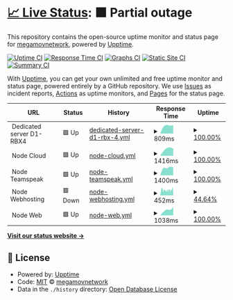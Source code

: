 # [📈 Live Status](https://status.megamov.fr): <!--live status--> **🟧 Partial outage**

This repository contains the open-source uptime monitor and status page for [megamovnetwork](https://status.megamov.fr), powered by [Upptime](https://github.com/upptime/upptime).

[![Uptime CI](https://github.com/megamovnetwork/upptime/workflows/Uptime%20CI/badge.svg)](https://github.com/megamovnetwork/upptime/actions?query=workflow%3A%22Uptime+CI%22)
[![Response Time CI](https://github.com/megamovnetwork/upptime/workflows/Response%20Time%20CI/badge.svg)](https://github.com/megamovnetwork/upptime/actions?query=workflow%3A%22Response+Time+CI%22)
[![Graphs CI](https://github.com/megamovnetwork/upptime/workflows/Graphs%20CI/badge.svg)](https://github.com/megamovnetwork/upptime/actions?query=workflow%3A%22Graphs+CI%22)
[![Static Site CI](https://github.com/megamovnetwork/upptime/workflows/Static%20Site%20CI/badge.svg)](https://github.com/megamovnetwork/upptime/actions?query=workflow%3A%22Static+Site+CI%22)
[![Summary CI](https://github.com/megamovnetwork/upptime/workflows/Summary%20CI/badge.svg)](https://github.com/megamovnetwork/upptime/actions?query=workflow%3A%22Summary+CI%22)

With [Upptime](https://upptime.js.org), you can get your own unlimited and free uptime monitor and status page, powered entirely by a GitHub repository. We use [Issues](https://github.com/megamovnetwork/upptime/issues) as incident reports, [Actions](https://github.com/megamovnetwork/upptime/actions) as uptime monitors, and [Pages](https://status.megamov.fr) for the status page.

<!--start: status pages-->
<!-- This summary is generated by Upptime (https://github.com/upptime/upptime) -->
<!-- Do not edit this manually, your changes will be overwritten -->
<!-- prettier-ignore -->
| URL | Status | History | Response Time | Uptime |
| --- | ------ | ------- | ------------- | ------ |
| <img alt="" src="https://favicons.githubusercontent.com/null" height="13"> Dedicated server D1-RBX4 | 🟩 Up | [dedicated-server-d1-rbx-4.yml](https://github.com/megamovnetwork/upptime/commits/HEAD/history/dedicated-server-d1-rbx-4.yml) | <details><summary><img alt="Response time graph" src="./graphs/dedicated-server-d1-rbx-4/response-time-week.png" height="20"> 809ms</summary><br><a href="https://status.megamov.fr/history/dedicated-server-d1-rbx-4"><img alt="Response time 809" src="https://img.shields.io/endpoint?url=https%3A%2F%2Fraw.githubusercontent.com%2Fmegamovnetwork%2Fupptime%2FHEAD%2Fapi%2Fdedicated-server-d1-rbx-4%2Fresponse-time.json"></a><br><a href="https://status.megamov.fr/history/dedicated-server-d1-rbx-4"><img alt="24-hour response time 842" src="https://img.shields.io/endpoint?url=https%3A%2F%2Fraw.githubusercontent.com%2Fmegamovnetwork%2Fupptime%2FHEAD%2Fapi%2Fdedicated-server-d1-rbx-4%2Fresponse-time-day.json"></a><br><a href="https://status.megamov.fr/history/dedicated-server-d1-rbx-4"><img alt="7-day response time 809" src="https://img.shields.io/endpoint?url=https%3A%2F%2Fraw.githubusercontent.com%2Fmegamovnetwork%2Fupptime%2FHEAD%2Fapi%2Fdedicated-server-d1-rbx-4%2Fresponse-time-week.json"></a><br><a href="https://status.megamov.fr/history/dedicated-server-d1-rbx-4"><img alt="30-day response time 809" src="https://img.shields.io/endpoint?url=https%3A%2F%2Fraw.githubusercontent.com%2Fmegamovnetwork%2Fupptime%2FHEAD%2Fapi%2Fdedicated-server-d1-rbx-4%2Fresponse-time-month.json"></a><br><a href="https://status.megamov.fr/history/dedicated-server-d1-rbx-4"><img alt="1-year response time 809" src="https://img.shields.io/endpoint?url=https%3A%2F%2Fraw.githubusercontent.com%2Fmegamovnetwork%2Fupptime%2FHEAD%2Fapi%2Fdedicated-server-d1-rbx-4%2Fresponse-time-year.json"></a></details> | <details><summary><a href="https://status.megamov.fr/history/dedicated-server-d1-rbx-4">100.00%</a></summary><a href="https://status.megamov.fr/history/dedicated-server-d1-rbx-4"><img alt="All-time uptime 100.00%" src="https://img.shields.io/endpoint?url=https%3A%2F%2Fraw.githubusercontent.com%2Fmegamovnetwork%2Fupptime%2FHEAD%2Fapi%2Fdedicated-server-d1-rbx-4%2Fuptime.json"></a><br><a href="https://status.megamov.fr/history/dedicated-server-d1-rbx-4"><img alt="24-hour uptime 100.00%" src="https://img.shields.io/endpoint?url=https%3A%2F%2Fraw.githubusercontent.com%2Fmegamovnetwork%2Fupptime%2FHEAD%2Fapi%2Fdedicated-server-d1-rbx-4%2Fuptime-day.json"></a><br><a href="https://status.megamov.fr/history/dedicated-server-d1-rbx-4"><img alt="7-day uptime 100.00%" src="https://img.shields.io/endpoint?url=https%3A%2F%2Fraw.githubusercontent.com%2Fmegamovnetwork%2Fupptime%2FHEAD%2Fapi%2Fdedicated-server-d1-rbx-4%2Fuptime-week.json"></a><br><a href="https://status.megamov.fr/history/dedicated-server-d1-rbx-4"><img alt="30-day uptime 100.00%" src="https://img.shields.io/endpoint?url=https%3A%2F%2Fraw.githubusercontent.com%2Fmegamovnetwork%2Fupptime%2FHEAD%2Fapi%2Fdedicated-server-d1-rbx-4%2Fuptime-month.json"></a><br><a href="https://status.megamov.fr/history/dedicated-server-d1-rbx-4"><img alt="1-year uptime 100.00%" src="https://img.shields.io/endpoint?url=https%3A%2F%2Fraw.githubusercontent.com%2Fmegamovnetwork%2Fupptime%2FHEAD%2Fapi%2Fdedicated-server-d1-rbx-4%2Fuptime-year.json"></a></details>
| <img alt="" src="https://favicons.githubusercontent.com/null" height="13"> Node Cloud | 🟩 Up | [node-cloud.yml](https://github.com/megamovnetwork/upptime/commits/HEAD/history/node-cloud.yml) | <details><summary><img alt="Response time graph" src="./graphs/node-cloud/response-time-week.png" height="20"> 1416ms</summary><br><a href="https://status.megamov.fr/history/node-cloud"><img alt="Response time 1416" src="https://img.shields.io/endpoint?url=https%3A%2F%2Fraw.githubusercontent.com%2Fmegamovnetwork%2Fupptime%2FHEAD%2Fapi%2Fnode-cloud%2Fresponse-time.json"></a><br><a href="https://status.megamov.fr/history/node-cloud"><img alt="24-hour response time 1452" src="https://img.shields.io/endpoint?url=https%3A%2F%2Fraw.githubusercontent.com%2Fmegamovnetwork%2Fupptime%2FHEAD%2Fapi%2Fnode-cloud%2Fresponse-time-day.json"></a><br><a href="https://status.megamov.fr/history/node-cloud"><img alt="7-day response time 1416" src="https://img.shields.io/endpoint?url=https%3A%2F%2Fraw.githubusercontent.com%2Fmegamovnetwork%2Fupptime%2FHEAD%2Fapi%2Fnode-cloud%2Fresponse-time-week.json"></a><br><a href="https://status.megamov.fr/history/node-cloud"><img alt="30-day response time 1416" src="https://img.shields.io/endpoint?url=https%3A%2F%2Fraw.githubusercontent.com%2Fmegamovnetwork%2Fupptime%2FHEAD%2Fapi%2Fnode-cloud%2Fresponse-time-month.json"></a><br><a href="https://status.megamov.fr/history/node-cloud"><img alt="1-year response time 1416" src="https://img.shields.io/endpoint?url=https%3A%2F%2Fraw.githubusercontent.com%2Fmegamovnetwork%2Fupptime%2FHEAD%2Fapi%2Fnode-cloud%2Fresponse-time-year.json"></a></details> | <details><summary><a href="https://status.megamov.fr/history/node-cloud">100.00%</a></summary><a href="https://status.megamov.fr/history/node-cloud"><img alt="All-time uptime 100.00%" src="https://img.shields.io/endpoint?url=https%3A%2F%2Fraw.githubusercontent.com%2Fmegamovnetwork%2Fupptime%2FHEAD%2Fapi%2Fnode-cloud%2Fuptime.json"></a><br><a href="https://status.megamov.fr/history/node-cloud"><img alt="24-hour uptime 100.00%" src="https://img.shields.io/endpoint?url=https%3A%2F%2Fraw.githubusercontent.com%2Fmegamovnetwork%2Fupptime%2FHEAD%2Fapi%2Fnode-cloud%2Fuptime-day.json"></a><br><a href="https://status.megamov.fr/history/node-cloud"><img alt="7-day uptime 100.00%" src="https://img.shields.io/endpoint?url=https%3A%2F%2Fraw.githubusercontent.com%2Fmegamovnetwork%2Fupptime%2FHEAD%2Fapi%2Fnode-cloud%2Fuptime-week.json"></a><br><a href="https://status.megamov.fr/history/node-cloud"><img alt="30-day uptime 100.00%" src="https://img.shields.io/endpoint?url=https%3A%2F%2Fraw.githubusercontent.com%2Fmegamovnetwork%2Fupptime%2FHEAD%2Fapi%2Fnode-cloud%2Fuptime-month.json"></a><br><a href="https://status.megamov.fr/history/node-cloud"><img alt="1-year uptime 100.00%" src="https://img.shields.io/endpoint?url=https%3A%2F%2Fraw.githubusercontent.com%2Fmegamovnetwork%2Fupptime%2FHEAD%2Fapi%2Fnode-cloud%2Fuptime-year.json"></a></details>
| <img alt="" src="https://favicons.githubusercontent.com/null" height="13"> Node Teamspeak | 🟩 Up | [node-teamspeak.yml](https://github.com/megamovnetwork/upptime/commits/HEAD/history/node-teamspeak.yml) | <details><summary><img alt="Response time graph" src="./graphs/node-teamspeak/response-time-week.png" height="20"> 1400ms</summary><br><a href="https://status.megamov.fr/history/node-teamspeak"><img alt="Response time 1400" src="https://img.shields.io/endpoint?url=https%3A%2F%2Fraw.githubusercontent.com%2Fmegamovnetwork%2Fupptime%2FHEAD%2Fapi%2Fnode-teamspeak%2Fresponse-time.json"></a><br><a href="https://status.megamov.fr/history/node-teamspeak"><img alt="24-hour response time 1449" src="https://img.shields.io/endpoint?url=https%3A%2F%2Fraw.githubusercontent.com%2Fmegamovnetwork%2Fupptime%2FHEAD%2Fapi%2Fnode-teamspeak%2Fresponse-time-day.json"></a><br><a href="https://status.megamov.fr/history/node-teamspeak"><img alt="7-day response time 1400" src="https://img.shields.io/endpoint?url=https%3A%2F%2Fraw.githubusercontent.com%2Fmegamovnetwork%2Fupptime%2FHEAD%2Fapi%2Fnode-teamspeak%2Fresponse-time-week.json"></a><br><a href="https://status.megamov.fr/history/node-teamspeak"><img alt="30-day response time 1400" src="https://img.shields.io/endpoint?url=https%3A%2F%2Fraw.githubusercontent.com%2Fmegamovnetwork%2Fupptime%2FHEAD%2Fapi%2Fnode-teamspeak%2Fresponse-time-month.json"></a><br><a href="https://status.megamov.fr/history/node-teamspeak"><img alt="1-year response time 1400" src="https://img.shields.io/endpoint?url=https%3A%2F%2Fraw.githubusercontent.com%2Fmegamovnetwork%2Fupptime%2FHEAD%2Fapi%2Fnode-teamspeak%2Fresponse-time-year.json"></a></details> | <details><summary><a href="https://status.megamov.fr/history/node-teamspeak">100.00%</a></summary><a href="https://status.megamov.fr/history/node-teamspeak"><img alt="All-time uptime 100.00%" src="https://img.shields.io/endpoint?url=https%3A%2F%2Fraw.githubusercontent.com%2Fmegamovnetwork%2Fupptime%2FHEAD%2Fapi%2Fnode-teamspeak%2Fuptime.json"></a><br><a href="https://status.megamov.fr/history/node-teamspeak"><img alt="24-hour uptime 100.00%" src="https://img.shields.io/endpoint?url=https%3A%2F%2Fraw.githubusercontent.com%2Fmegamovnetwork%2Fupptime%2FHEAD%2Fapi%2Fnode-teamspeak%2Fuptime-day.json"></a><br><a href="https://status.megamov.fr/history/node-teamspeak"><img alt="7-day uptime 100.00%" src="https://img.shields.io/endpoint?url=https%3A%2F%2Fraw.githubusercontent.com%2Fmegamovnetwork%2Fupptime%2FHEAD%2Fapi%2Fnode-teamspeak%2Fuptime-week.json"></a><br><a href="https://status.megamov.fr/history/node-teamspeak"><img alt="30-day uptime 100.00%" src="https://img.shields.io/endpoint?url=https%3A%2F%2Fraw.githubusercontent.com%2Fmegamovnetwork%2Fupptime%2FHEAD%2Fapi%2Fnode-teamspeak%2Fuptime-month.json"></a><br><a href="https://status.megamov.fr/history/node-teamspeak"><img alt="1-year uptime 100.00%" src="https://img.shields.io/endpoint?url=https%3A%2F%2Fraw.githubusercontent.com%2Fmegamovnetwork%2Fupptime%2FHEAD%2Fapi%2Fnode-teamspeak%2Fuptime-year.json"></a></details>
| <img alt="" src="https://favicons.githubusercontent.com/null" height="13"> Node Webhosting | 🟥 Down | [node-webhosting.yml](https://github.com/megamovnetwork/upptime/commits/HEAD/history/node-webhosting.yml) | <details><summary><img alt="Response time graph" src="./graphs/node-webhosting/response-time-week.png" height="20"> 452ms</summary><br><a href="https://status.megamov.fr/history/node-webhosting"><img alt="Response time 452" src="https://img.shields.io/endpoint?url=https%3A%2F%2Fraw.githubusercontent.com%2Fmegamovnetwork%2Fupptime%2FHEAD%2Fapi%2Fnode-webhosting%2Fresponse-time.json"></a><br><a href="https://status.megamov.fr/history/node-webhosting"><img alt="24-hour response time 455" src="https://img.shields.io/endpoint?url=https%3A%2F%2Fraw.githubusercontent.com%2Fmegamovnetwork%2Fupptime%2FHEAD%2Fapi%2Fnode-webhosting%2Fresponse-time-day.json"></a><br><a href="https://status.megamov.fr/history/node-webhosting"><img alt="7-day response time 452" src="https://img.shields.io/endpoint?url=https%3A%2F%2Fraw.githubusercontent.com%2Fmegamovnetwork%2Fupptime%2FHEAD%2Fapi%2Fnode-webhosting%2Fresponse-time-week.json"></a><br><a href="https://status.megamov.fr/history/node-webhosting"><img alt="30-day response time 452" src="https://img.shields.io/endpoint?url=https%3A%2F%2Fraw.githubusercontent.com%2Fmegamovnetwork%2Fupptime%2FHEAD%2Fapi%2Fnode-webhosting%2Fresponse-time-month.json"></a><br><a href="https://status.megamov.fr/history/node-webhosting"><img alt="1-year response time 452" src="https://img.shields.io/endpoint?url=https%3A%2F%2Fraw.githubusercontent.com%2Fmegamovnetwork%2Fupptime%2FHEAD%2Fapi%2Fnode-webhosting%2Fresponse-time-year.json"></a></details> | <details><summary><a href="https://status.megamov.fr/history/node-webhosting">44.64%</a></summary><a href="https://status.megamov.fr/history/node-webhosting"><img alt="All-time uptime 44.64%" src="https://img.shields.io/endpoint?url=https%3A%2F%2Fraw.githubusercontent.com%2Fmegamovnetwork%2Fupptime%2FHEAD%2Fapi%2Fnode-webhosting%2Fuptime.json"></a><br><a href="https://status.megamov.fr/history/node-webhosting"><img alt="24-hour uptime 50.01%" src="https://img.shields.io/endpoint?url=https%3A%2F%2Fraw.githubusercontent.com%2Fmegamovnetwork%2Fupptime%2FHEAD%2Fapi%2Fnode-webhosting%2Fuptime-day.json"></a><br><a href="https://status.megamov.fr/history/node-webhosting"><img alt="7-day uptime 44.64%" src="https://img.shields.io/endpoint?url=https%3A%2F%2Fraw.githubusercontent.com%2Fmegamovnetwork%2Fupptime%2FHEAD%2Fapi%2Fnode-webhosting%2Fuptime-week.json"></a><br><a href="https://status.megamov.fr/history/node-webhosting"><img alt="30-day uptime 44.64%" src="https://img.shields.io/endpoint?url=https%3A%2F%2Fraw.githubusercontent.com%2Fmegamovnetwork%2Fupptime%2FHEAD%2Fapi%2Fnode-webhosting%2Fuptime-month.json"></a><br><a href="https://status.megamov.fr/history/node-webhosting"><img alt="1-year uptime 44.64%" src="https://img.shields.io/endpoint?url=https%3A%2F%2Fraw.githubusercontent.com%2Fmegamovnetwork%2Fupptime%2FHEAD%2Fapi%2Fnode-webhosting%2Fuptime-year.json"></a></details>
| <img alt="" src="https://favicons.githubusercontent.com/null" height="13"> Node Web | 🟩 Up | [node-web.yml](https://github.com/megamovnetwork/upptime/commits/HEAD/history/node-web.yml) | <details><summary><img alt="Response time graph" src="./graphs/node-web/response-time-week.png" height="20"> 1038ms</summary><br><a href="https://status.megamov.fr/history/node-web"><img alt="Response time 1038" src="https://img.shields.io/endpoint?url=https%3A%2F%2Fraw.githubusercontent.com%2Fmegamovnetwork%2Fupptime%2FHEAD%2Fapi%2Fnode-web%2Fresponse-time.json"></a><br><a href="https://status.megamov.fr/history/node-web"><img alt="24-hour response time 1472" src="https://img.shields.io/endpoint?url=https%3A%2F%2Fraw.githubusercontent.com%2Fmegamovnetwork%2Fupptime%2FHEAD%2Fapi%2Fnode-web%2Fresponse-time-day.json"></a><br><a href="https://status.megamov.fr/history/node-web"><img alt="7-day response time 1038" src="https://img.shields.io/endpoint?url=https%3A%2F%2Fraw.githubusercontent.com%2Fmegamovnetwork%2Fupptime%2FHEAD%2Fapi%2Fnode-web%2Fresponse-time-week.json"></a><br><a href="https://status.megamov.fr/history/node-web"><img alt="30-day response time 1038" src="https://img.shields.io/endpoint?url=https%3A%2F%2Fraw.githubusercontent.com%2Fmegamovnetwork%2Fupptime%2FHEAD%2Fapi%2Fnode-web%2Fresponse-time-month.json"></a><br><a href="https://status.megamov.fr/history/node-web"><img alt="1-year response time 1038" src="https://img.shields.io/endpoint?url=https%3A%2F%2Fraw.githubusercontent.com%2Fmegamovnetwork%2Fupptime%2FHEAD%2Fapi%2Fnode-web%2Fresponse-time-year.json"></a></details> | <details><summary><a href="https://status.megamov.fr/history/node-web">100.00%</a></summary><a href="https://status.megamov.fr/history/node-web"><img alt="All-time uptime 100.00%" src="https://img.shields.io/endpoint?url=https%3A%2F%2Fraw.githubusercontent.com%2Fmegamovnetwork%2Fupptime%2FHEAD%2Fapi%2Fnode-web%2Fuptime.json"></a><br><a href="https://status.megamov.fr/history/node-web"><img alt="24-hour uptime 100.00%" src="https://img.shields.io/endpoint?url=https%3A%2F%2Fraw.githubusercontent.com%2Fmegamovnetwork%2Fupptime%2FHEAD%2Fapi%2Fnode-web%2Fuptime-day.json"></a><br><a href="https://status.megamov.fr/history/node-web"><img alt="7-day uptime 100.00%" src="https://img.shields.io/endpoint?url=https%3A%2F%2Fraw.githubusercontent.com%2Fmegamovnetwork%2Fupptime%2FHEAD%2Fapi%2Fnode-web%2Fuptime-week.json"></a><br><a href="https://status.megamov.fr/history/node-web"><img alt="30-day uptime 100.00%" src="https://img.shields.io/endpoint?url=https%3A%2F%2Fraw.githubusercontent.com%2Fmegamovnetwork%2Fupptime%2FHEAD%2Fapi%2Fnode-web%2Fuptime-month.json"></a><br><a href="https://status.megamov.fr/history/node-web"><img alt="1-year uptime 100.00%" src="https://img.shields.io/endpoint?url=https%3A%2F%2Fraw.githubusercontent.com%2Fmegamovnetwork%2Fupptime%2FHEAD%2Fapi%2Fnode-web%2Fuptime-year.json"></a></details>

<!--end: status pages-->

[**Visit our status website →**](https://status.megamov.fr)

## 📄 License

- Powered by: [Upptime](https://github.com/upptime/upptime)
- Code: [MIT](./LICENSE) © [megamovnetwork](https://status.megamov.fr)
- Data in the `./history` directory: [Open Database License](https://opendatacommons.org/licenses/odbl/1-0/)
